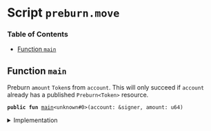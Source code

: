 
<a name="SCRIPT"></a>

# Script `preburn.move`

### Table of Contents

-  [Function `main`](#SCRIPT_main)



<a name="SCRIPT_main"></a>

## Function `main`

Preburn
<code>amount</code>
<code>Token</code>s from
<code>account</code>.
This will only succeed if
<code>account</code> already has a published
<code>Preburn&lt;Token&gt;</code> resource.


<pre><code><b>public</b> <b>fun</b> <a href="#SCRIPT_main">main</a>&lt;unknown#0&gt;(account: &signer, amount: u64)
</code></pre>



<details>
<summary>Implementation</summary>


<pre><code><b>fun</b> <a href="#SCRIPT_main">main</a>&lt;Token&gt;(account: &signer, amount: u64) {
    <a href="../../modules/doc/Libra.md#0x0_Libra_preburn_to">Libra::preburn_to</a>&lt;Token&gt;(account, <a href="../../modules/doc/LibraAccount.md#0x0_LibraAccount_withdraw_from">LibraAccount::withdraw_from</a>(account, amount))
}
</code></pre>



</details>
